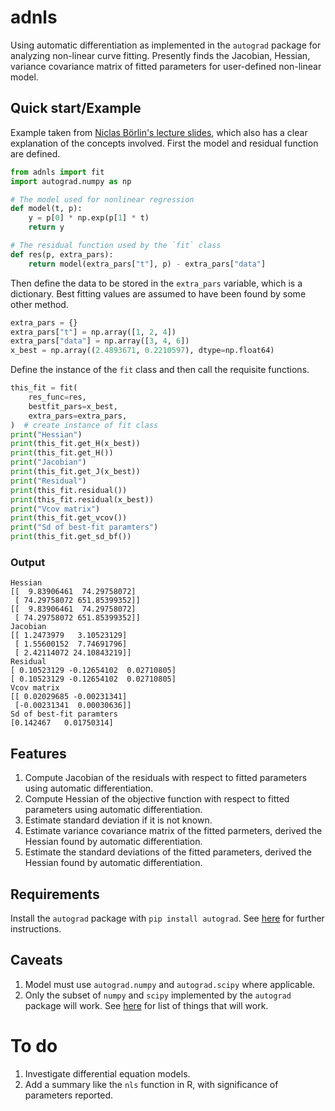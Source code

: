 # adnls
Using automatic differentiation as implemented in the `autograd` package for analyzing non-linear curve fitting. Presently finds the Jacobian, Hessian, variance covariance matrix of fitted parameters for user-defined non-linear model.

## Quick start/Example

Example taken from [Niclas Börlin's lecture slides](https://www8.cs.umu.se/kurser/5DA001/HT07/lectures/lsq-handouts.pdf), which also has a clear explanation of the concepts involved. First the model and residual function are defined.

```python
from adnls import fit
import autograd.numpy as np

# The model used for nonlinear regression
def model(t, p):
    y = p[0] * np.exp(p[1] * t)
    return y

# The residual function used by the `fit` class
def res(p, extra_pars):
    return model(extra_pars["t"], p) - extra_pars["data"]
```
Then define the data to be stored in the `extra_pars` variable, which is a dictionary. Best fitting values are assumed to have been found by some other method.

```python
extra_pars = {}
extra_pars["t"] = np.array([1, 2, 4])
extra_pars["data"] = np.array([3, 4, 6])
x_best = np.array((2.4893671, 0.2210597), dtype=np.float64)
```

Define the instance of the `fit` class and then call the requisite functions.

```python
this_fit = fit(
    res_func=res,
    bestfit_pars=x_best,
    extra_pars=extra_pars,
)  # create instance of fit class
print("Hessian")
print(this_fit.get_H(x_best))
print(this_fit.get_H())
print("Jacobian")
print(this_fit.get_J(x_best))
print("Residual")
print(this_fit.residual())
print(this_fit.residual(x_best))
print("Vcov matrix")
print(this_fit.get_vcov())
print("Sd of best-fit paramters")
print(this_fit.get_sd_bf())
```
### Output

```
Hessian
[[  9.83906461  74.29758072] 
 [ 74.29758072 651.85399352]]
[[  9.83906461  74.29758072] 
 [ 74.29758072 651.85399352]]
Jacobian
[[ 1.2473979   3.10523129]
 [ 1.55600152  7.74691796]
 [ 2.42114072 24.10843219]]
Residual
[ 0.10523129 -0.12654102  0.02710805]
[ 0.10523129 -0.12654102  0.02710805]
Vcov matrix
[[ 0.02029685 -0.00231341]
 [-0.00231341  0.00030636]]
Sd of best-fit paramters
[0.142467   0.01750314]
```

## Features
1. Compute Jacobian of the residuals with respect to fitted parameters using automatic differentiation.
2. Compute Hessian of the objective function with respect to fitted parameters using automatic differentiation.
3. Estimate standard deviation if it is not known.
4. Estimate variance covariance matrix of the fitted parmeters, derived the Hessian found by automatic differentiation.
5. Estimate the standard deviations of the fitted parameters, derived the Hessian found by automatic differentiation.

## Requirements
Install the `autograd` package with `pip install autograd`. See [here](https://github.com/HIPS/autograd) for further instructions.

## Caveats
1. Model must use `autograd.numpy` and `autograd.scipy` where applicable. 
2. Only the subset of `numpy` and `scipy` implemented by the `autograd` package will work. See [here](https://github.com/HIPS/autograd/blob/master/docs/tutorial.md#supported-and-unsupported-parts-of-numpyscipy) for list of things that will work.

# To do
1. Investigate differential equation models.
2. Add a summary like the `nls` function in R, with significance of parameters reported.